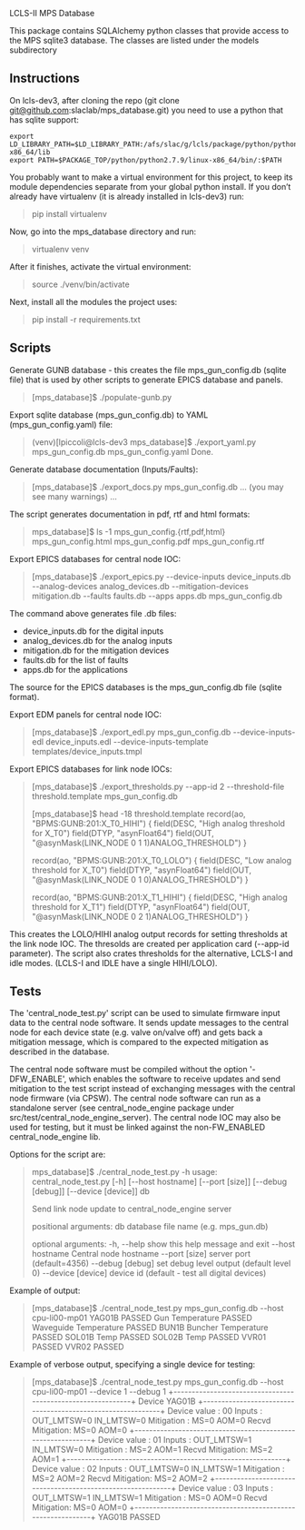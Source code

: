 LCLS-II MPS Database 

This package contains SQLAlchemy python classes that provide access to the
MPS sqlite3 database. The classes are listed under the models subdirectory

Instructions
------------

On lcls-dev3, after cloning the repo (git clone git@github.com:slaclab/mps_database.git)
you need to use a python that has sqlite support:

```
export LD_LIBRARY_PATH=$LD_LIBRARY_PATH:/afs/slac/g/lcls/package/python/python2.7.9/linux-x86_64/lib
export PATH=$PACKAGE_TOP/python/python2.7.9/linux-x86_64/bin/:$PATH
```

You probably want to make a virtual environment for this project, to keep its module
dependencies separate from your global python install.  If you don’t already have
virtualenv (it is already installed in lcls-dev3) run:
> pip install virtualenv

Now, go into the mps_database directory and run:
> virtualenv venv

After it finishes, activate the virtual environment:
> source ./venv/bin/activate

Next, install all the modules the project uses:
> pip install -r requirements.txt

Scripts
-------

Generate GUNB database - this creates the file mps_gun_config.db (sqlite file) that is used by other scripts to generate EPICS database and panels.

> [mps_database]$ ./populate-gunb.py

Export sqlite database (mps_gun_config.db) to YAML (mps_gun_config.yaml) file:

> (venv)[lpiccoli@lcls-dev3 mps_database]$ ./export_yaml.py mps_gun_config.db mps_gun_config.yaml
> Done.

Generate database documentation (Inputs/Faults):

> [mps_database]$ ./export_docs.py mps_gun_config.db 
> ... (you may see many warnings) ...

The script generates documentation in pdf, rtf and html formats:

> mps_database]$ ls -1 mps_gun_config.{rtf,pdf,html}
> mps_gun_config.html
> mps_gun_config.pdf
> mps_gun_config.rtf

Export EPICS databases for central node IOC:

> [mps_database]$ ./export_epics.py --device-inputs device_inputs.db --analog-devices analog_devices.db --mitigation-devices mitigation.db --faults faults.db --apps apps.db mps_gun_config.db

The command above generates file .db files:
- device_inputs.db for the digital inputs
- analog_devices.db for the analog inputs
- mitigation.db for the mitigation devices
- faults.db for the list of faults
- apps.db for the applications 

The source for the EPICS databases is the mps_gun_config.db file (sqlite format).

Export EDM panels for central node IOC:

> [mps_database]$ ./export_edl.py mps_gun_config.db --device-inputs-edl device_inputs.edl --device-inputs-template templates/device_inputs.tmpl

Export EPICS databases for link node IOCs:

> [mps_database]$ ./export_thresholds.py --app-id 2 --threshold-file threshold.template mps_gun_config.db
>
>[mps_database]$ head -18 threshold.template
>record(ao, "BPMS:GUNB:201:X_T0_HIHI") {
>  field(DESC, "High analog threshold for X_T0")
>  field(DTYP, "asynFloat64")
>  field(OUT, "@asynMask(LINK_NODE 0 1 1)ANALOG_THRESHOLD")
>}
>
>record(ao, "BPMS:GUNB:201:X_T0_LOLO") {
>  field(DESC, "Low analog threshold for X_T0")
>  field(DTYP, "asynFloat64")
>  field(OUT, "@asynMask(LINK_NODE 0 1 0)ANALOG_THRESHOLD")
>}
>
>record(ao, "BPMS:GUNB:201:X_T1_HIHI") {
>  field(DESC, "High analog threshold for X_T1")
>  field(DTYP, "asynFloat64")
>  field(OUT, "@asynMask(LINK_NODE 0 2 1)ANALOG_THRESHOLD")
>}

This creates the LOLO/HIHI analog output records for setting thresholds at the link node IOC. The thresolds are created per application card (--app-id parameter). The script also crates thresholds for the alternative, LCLS-I and idle modes. (LCLS-I and IDLE have a single HIHI/LOLO).

Tests
-----

The 'central_node_test.py' script can be used to simulate firmware input data to the central node software. It sends update messages to the central node for each device state (e.g. valve on/valve off) and gets back a mitigation message, which is compared to the expected mitigation as described in the database.

The central node software must be compiled without the option '-DFW_ENABLE', which enables the software to receive updates and send mitigation to the test script instead of exchanging messages with the central node firmware (via CPSW). The central node software can run as a standalone server (see central_node_engine package under src/test/central_node_engine_server). The central node IOC may also be used for testing, but it must be linked against the non-FW_ENABLED central_node_engine lib.

Options for the script are:

> mps_database]$ ./central_node_test.py -h
> usage: central_node_test.py [-h] [--host hostname] [--port [size]]
>                             [--debug [debug]] [--device [device]]
>                             db
> 
> Send link node update to central_node_engine server
> 
> positional arguments:
>   db                 database file name (e.g. mps_gun.db)
>
> optional arguments:
>   -h, --help         show this help message and exit
>   --host hostname    Central node hostname
>   --port [size]      server port (default=4356)
>   --debug [debug]    set debug level output (default level 0)
>   --device [device]  device id (default - test all digital devices)

Example of output:

> [mps_database]$ ./central_node_test.py mps_gun_config.db --host cpu-li00-mp01
> YAG01B PASSED
> Gun Temperature PASSED
> Waveguide Temperature PASSED
> BUN1B Buncher Temperature PASSED
> SOL01B Temp PASSED
> SOL02B Temp PASSED
> VVR01 PASSED
> VVR02 PASSED

Example of verbose output, specifying a single device for testing:

> [mps_database]$ ./central_node_test.py mps_gun_config.db --host cpu-li00-mp01 --device 1 --debug 1
> +------------------------------------------------------------+
> Device YAG01B
> +------------------------------------------------------------+
> Device value    : 00
> Inputs          : OUT_LMTSW=0 IN_LMTSW=0
> Mitigation      : MS=0 AOM=0
> Recvd Mitigation: MS=0 AOM=0
> +------------------------------------------------------------+
> Device value    : 01
> Inputs          : OUT_LMTSW=1 IN_LMTSW=0
> Mitigation      : MS=2 AOM=1
> Recvd Mitigation: MS=2 AOM=1
> +------------------------------------------------------------+
> Device value    : 02
> Inputs          : OUT_LMTSW=0 IN_LMTSW=1
> Mitigation      : MS=2 AOM=2
> Recvd Mitigation: MS=2 AOM=2
> +------------------------------------------------------------+
> Device value    : 03
> Inputs          : OUT_LMTSW=1 IN_LMTSW=1
> Mitigation      : MS=0 AOM=0
> Recvd Mitigation: MS=0 AOM=0
> +------------------------------------------------------------+
> YAG01B PASSED
